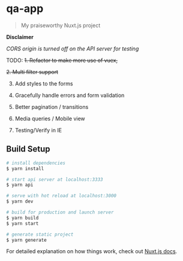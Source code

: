 # qa-app

> My praiseworthy Nuxt.js project

**Disclaimer**

_*CORS origin* is turned off on the API server for testing_

TODO:
~~1. Refactor to make more use of vuex,~~

~~2. Multi filter support~~

3. Add styles to the forms

4. Gracefully handle errors and form validation

5. Better pagination / transitions

6. Media queries / Mobile view

7. Testing/Verify in IE

## Build Setup

```bash
# install dependencies
$ yarn install

# start api server at localhost:3333
$ yarn api

# serve with hot reload at localhost:3000
$ yarn dev

# build for production and launch server
$ yarn build
$ yarn start

# generate static project
$ yarn generate
```

For detailed explanation on how things work, check out [Nuxt.js docs](https://nuxtjs.org).
